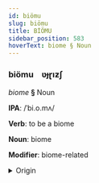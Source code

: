 ```yaml
---
id: biömu
slug: biömu
title: BİÖMU
sidebar_position: 583
hoverText: biome § Noun
---
```


### biömu&emsp;<span kind="abugida">ʋɟɽıƶʃ</span>

*biome* **§** Noun

**IPA**: /ˈbi.o.mʌ/

**Verb**: to be a biome

**Noun**: biome

**Modifier**: biome-related

<details>
    <summary>Origin</summary>
    Portuguese bioma /biˈo.mɐ/<br/>
    <em>Romance Language Family</em>
</details>